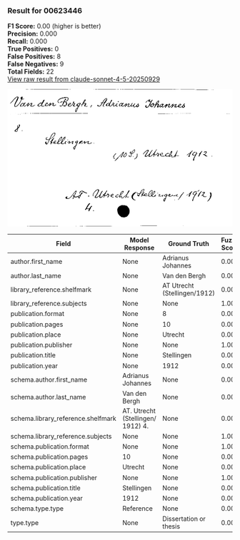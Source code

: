 ### Result for 00623446
**F1 Score:** 0.00 (higher is better)<br>**Precision:** 0.000<br>**Recall:** 0.000<br>**True Positives:** 0<br>**False Positives:** 8<br>**False Negatives:** 9<br>**Total Fields:** 22<br>[View raw result from claude-sonnet-4-5-20250929](https://github.com/RISE-UNIBAS/humanities_data_benchmark/blob/main/results/2025-09-30/T0230/request_T0230_00623446.json)

<img src="https://github.com/RISE-UNIBAS/humanities_data_benchmark/blob/main/benchmarks/zettelkatalog/images/00623446.jpg?raw=true" alt="00623446" width="600px">

| Field | Model Response | Ground Truth | Fuzzy Score | Match |
|-------|----------------|--------------|-------------|-------|
| author.first_name | None | Adrianus Johannes | 0.000 | ❌ |
| author.last_name | None | Van den Bergh | 0.000 | ❌ |
| library_reference.shelfmark | None | AT Utrecht (Stellingen/1912) | 0.000 | ❌ |
| library_reference.subjects | None | None | 1.000 | ✅ |
| publication.format | None | 8 | 0.000 | ❌ |
| publication.pages | None | 10 | 0.000 | ❌ |
| publication.place | None | Utrecht | 0.000 | ❌ |
| publication.publisher | None | None | 1.000 | ✅ |
| publication.title | None | Stellingen | 0.000 | ❌ |
| publication.year | None | 1912 | 0.000 | ❌ |
| schema.author.first_name | Adrianus Johannes | None | 0.000 | ❌ |
| schema.author.last_name | Van den Bergh | None | 0.000 | ❌ |
| schema.library_reference.shelfmark | AT. Utrecht (Stellingen/ 1912) 4. | None | 0.000 | ❌ |
| schema.library_reference.subjects | None | None | 1.000 | ✅ |
| schema.publication.format | None | None | 1.000 | ✅ |
| schema.publication.pages | 10 | None | 0.000 | ❌ |
| schema.publication.place | Utrecht | None | 0.000 | ❌ |
| schema.publication.publisher | None | None | 1.000 | ✅ |
| schema.publication.title | Stellingen | None | 0.000 | ❌ |
| schema.publication.year | 1912 | None | 0.000 | ❌ |
| schema.type.type | Reference | None | 0.000 | ❌ |
| type.type | None | Dissertation or thesis | 0.000 | ❌ |
